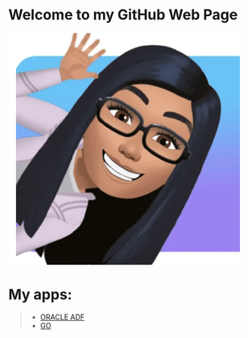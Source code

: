 # Welcome to my GitHub Web Page

![This is an image](/96259867.png)

# My apps:
>* [ORACLE ADF](https://github.com/tijanadmi/AOpremaOZ)
>* [GO](https://github.com/tijanadmi/news-demo)

